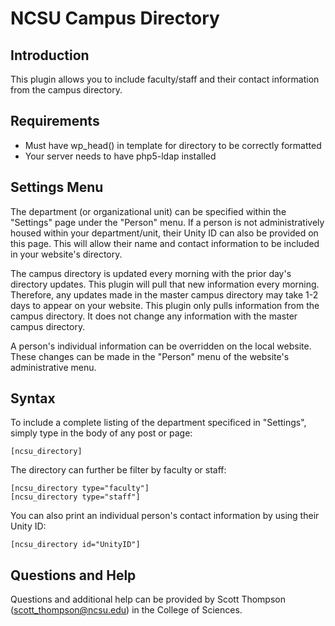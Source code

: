 NCSU Campus Directory
=====================

Introduction
------------

This plugin allows you to include faculty/staff and their contact information from the campus directory.  

Requirements
------------

* Must have wp_head() in template for directory to be correctly formatted
* Your server needs to have php5-ldap installed

Settings Menu
-------------

The department (or organizational unit) can be specified within the "Settings" page under the "Person" menu.  If a person is not administratively housed within your department/unit, their Unity ID can also be provided on this page.  This will allow their name and contact information to be included in your website's directory.

The campus directory is updated every morning with the prior day's directory updates.  This plugin will pull that new information every morning.  Therefore, any updates made in the master campus directory may take 1-2 days to appear on your website.  This plugin only pulls information from the campus directory.  It does not change any information with the master campus directory.

A person's individual information can be overridden on the local website.  These changes can be made in the "Person" menu of the website's administrative menu.

Syntax
------

To include a complete listing of the department specificed in "Settings", simply type in the body of any post or page:

	[ncsu_directory]
	
The directory can further be filter by faculty or staff:

	[ncsu_directory type="faculty"]
	[ncsu_directory type="staff"]
	
You can also print an individual person's contact information by using their Unity ID:

	[ncsu_directory id="UnityID"]
	
Questions and Help
------------------

Questions and additional help can be provided by Scott Thompson (scott_thompson@ncsu.edu) in the College of Sciences.

